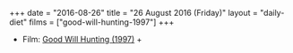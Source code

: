 +++
date = "2016-08-26"
title = "26 August 2016 (Friday)"
layout = "daily-diet"
films = ["good-will-hunting-1997"]
+++


* Film: [Good Will Hunting (1997)](/films/good-will-hunting-1997) +